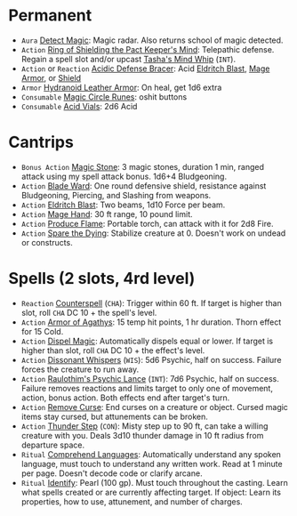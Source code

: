# Permanent
- `Aura` [Detect Magic](http://dnd5e.wikidot.com/spell:detect-magic): Magic radar. Also returns school of magic detected.
- `Action` [Ring of Shielding the Pact Keeper's Mind](https://github.com/juanburdick/Clarence-Curse-DND/blob/main/1_ITEMS.md#ring-of-shielding-the-pact-keepers-mind): Telepathic defense. Regain a spell slot and/or upcast [Tasha's Mind Whip](http://dnd5e.wikidot.com/spell:tashas-mind-whip) (`INT`).
- `Action` or `Reaction` [Acidic Defense Bracer](https://github.com/juanburdick/Clarence-Curse-DND/blob/main/1_ITEMS.md#acidic-defense-bracer): Acid [Eldritch Blast](http://dnd5e.wikidot.com/spell:eldritch-blast), [Mage Armor](https://dnd5e.wikidot.com/spell:mage-armor), or [Shield](https://dnd5e.wikidot.com/spell:shield)
- `Armor` [Hydranoid Leather Armor](https://github.com/juanburdick/Clarence-Curse-DND/blob/main/1_ITEMS.md#hydranoid-leather-armor): On heal, get 1d6 extra
- `Consumable` [Magic Circle Runes](https://github.com/juanburdick/Clarence-Curse-DND/blob/main/1_ITEMS.md#magic-circle-runes): oshit buttons
- `Consumable` [Acid Vials](https://github.com/juanburdick/Clarence-Curse-DND/blob/main/1_ITEMS.md#acid-vials): 2d6 Acid

# Cantrips
- `Bonus Action` [Magic Stone](http://dnd5e.wikidot.com/spell:magic-stone): 3 magic stones, duration 1 min, ranged attack using my spell attack bonus. 1d6+4 Bludgeoning.
- `Action` [Blade Ward](http://dnd5e.wikidot.com/spell:blade-ward): One round defensive shield, resistance against Bludgeoning, Piercing, and Slashing from weapons.
- `Action` [Eldritch Blast](http://dnd5e.wikidot.com/spell:eldritch-blast): Two beams, 1d10 Force per beam.
- `Action` [Mage Hand](http://dnd5e.wikidot.com/spell:mage-hand): 30 ft range, 10 pound limit.
- `Action` [Produce Flame](http://dnd5e.wikidot.com/spell:produce-flame): Portable torch, can attack with it for 2d8 Fire.
- `Action` [Spare the Dying](http://dnd5e.wikidot.com/spell:spare-the-dying): Stabilize creature at 0. Doesn't work on undead or constructs.

# Spells (2 slots, 4rd level)
- `Reaction` [Counterspell](http://dnd5e.wikidot.com/spell:counterspell) (`CHA`): Trigger within 60 ft. If target is higher than slot, roll `CHA` DC 10 + the spell's level.
- `Action` [Armor of Agathys](http://dnd5e.wikidot.com/spell:armor-of-agathys): 15 temp hit points, 1 hr duration. Thorn effect for 15 Cold.
- `Action` [Dispel Magic](http://dnd5e.wikidot.com/spell:dispel-magic): Automatically dispels equal or lower. If target is higher than slot, roll `CHA` DC 10 + the effect's level.
- `Action` [Dissonant Whispers](http://dnd5e.wikidot.com/spell:dissonant-whispers) (`WIS`): 5d6 Psychic, half on success. Failure forces the creature to run away.
- `Action` [Raulothim's Psychic Lance](http://dnd5e.wikidot.com/spell:raulothims-psychic-lance) (`INT`): 7d6 Psychic, half on success. Failure removes reactions and limits target to only one of movement, action, bonus action. Both effects end after target's turn.
- `Action` [Remove Curse](http://dnd5e.wikidot.com/spell:remove-curse): End curses on a creature or object. Cursed magic items stay cursed, but attunements can be broken.
- `Action` [Thunder Step](http://dnd5e.wikidot.com/spell:thunder-step) (`CON`): Misty step up to 90 ft, can take a willing creature with you. Deals 3d10 thunder damage in 10 ft radius from departure space.
- `Ritual` [Comprehend Languages](http://dnd5e.wikidot.com/spell:comprehend-languages): Automatically understand any spoken language, must touch to understand any written work. Read at 1 minute per page. Doesn't decode code or clarify arcane.
- `Ritual` [Identify](http://dnd5e.wikidot.com/spell:identify): Pearl (100 gp). Must touch throughout the casting. Learn what spells created or are currently affecting target. If object: Learn its properties, how to use, attunement, and number of charges.

